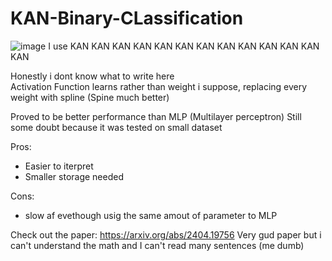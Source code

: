 # KAN-Binary-CLassification
![image](https://github.com/KomangAndika/Stat/assets/108614290/26f19220-2265-4b3e-9733-34e7535ac615)
I use KAN KAN KAN KAN KAN KAN KAN KAN KAN KAN KAN KAN KAN

Honestly i dont know what to write here <br />
Activation Function learns rather than weight i suppose, replacing every weight with spline (Spine much better)

Proved to be better performance than MLP (Multilayer perceptron)
Still  some doubt because it was tested on small dataset

Pros:
- Easier to iterpret
- Smaller storage needed

Cons:
- slow af evethough  usig the same amout of parameter to MLP

Check out the paper: https://arxiv.org/abs/2404.19756
Very gud paper but i can't understand the math and I can't read many sentences (me dumb)

